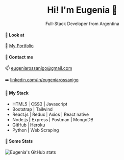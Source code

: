 ### <h1 align="center">Hi! I'm Eugenia 👋</h1>
<p align="center">Full-Stack Developer from Argentina</p>

#### 🔸 Look at

🧩 [My Portfolio](https://eugenia-rossanigo.web.app/)

#### 🔸 Contact me
📫 eugeniarossanigo@gmail.com

➡️ [linkedin.com/in/eugeniarossanigo](https://linkedin.com/in/eugeniarossanigo)


#### 🔸 My Stack
* HTML5 | CSS3 | Javascript
* Bootstrap | Tailwind
* React.js | Redux | Axios | React native
* Node.js | Express | Postman | MongoDB
* GitHub | Heroku
* Python | Web Scraping

#### 🔸 Some Stats
![Eugenia's GitHub stats](https://github-readme-stats.vercel.app/api?username=eugeniarossanigo&show_icons=true&theme=dark)
